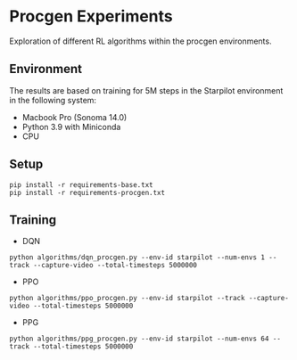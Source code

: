 # Procgen Experiments
Exploration of different RL algorithms within the procgen environments.


## Environment
The results are based on training for 5M steps in the Starpilot environment in the following system:
- Macbook Pro (Sonoma 14.0)
- Python 3.9 with Miniconda
- CPU

## Setup
```
pip install -r requirements-base.txt
pip install -r requirements-procgen.txt
```

## Training

- DQN
```
python algorithms/dqn_procgen.py --env-id starpilot --num-envs 1 --track --capture-video --total-timesteps 5000000
``````
- PPO
```
python algorithms/ppo_procgen.py --env-id starpilot --track --capture-video --total-timesteps 5000000
``````
- PPG
```
python algorithms/ppg_procgen.py --env-id starpilot --num-envs 64 --track --total-timesteps 5000000
```
